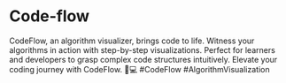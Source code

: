 # Code-flow
CodeFlow, an algorithm visualizer, brings code to life. Witness your algorithms in action with step-by-step visualizations. Perfect for learners and developers to grasp complex code structures intuitively. Elevate your coding journey with CodeFlow. 🚀💻 #CodeFlow #AlgorithmVisualization
